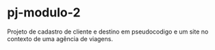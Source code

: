 # pj-modulo-2
Projeto de cadastro de cliente e destino em pseudocodigo e um site no contexto de uma agência de viagens.
